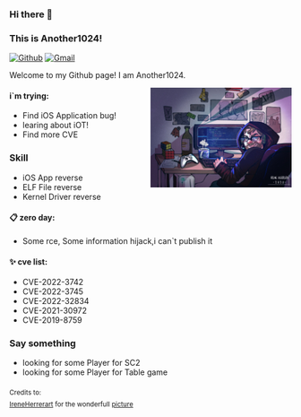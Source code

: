### Hi there 👋 
### This is Another1024!

[![Github](https://img.shields.io/badge/-Github-000?style=flat&logo=Github&logoColor=white)](https://github.com/another1024)
[![Gmail](https://img.shields.io/badge/-Twitter-00acee?style=flat&logo=Twitter&logoColor=white)](https://twitter.com/another1024)

Welcome to my Github page! I am Another1024.

<img align="right" alt="img" src="https://github.com/FernandoRoldan93/FernandoRoldan93/blob/master/cover_image.jpg" width="50%" height="auto" />

#### i`m trying:
- Find iOS Application bug!
- learing about iOT!
- Find more CVE

### Skill
- iOS App reverse
- ELF File reverse
- Kernel Driver reverse

#### 📋 zero day:
- Some rce, Some information hijack,i can`t publish it

#### ✨ cve list:
- CVE-2022-3742
- CVE-2022-3745
- CVE-2022-32834
- CVE-2021-30972
- CVE-2019-8759



### Say something
- looking for some Player for SC2
- looking for some Player for Table game



<sub>Credits to: <br/>[IreneHerrerart](https://www.artstation.com/ireneherrera) for the wonderfull [picture](https://github.com/FernandoRoldan93/FernandoRoldan93/blob/master/cover_image.jpg)</sub>

